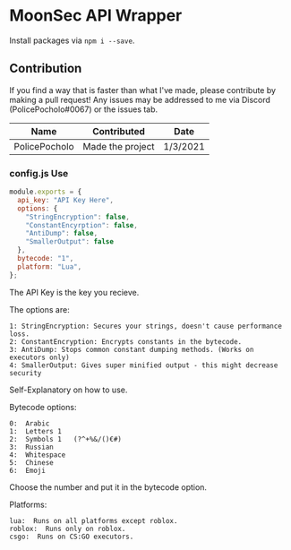 # MoonSec API Wrapper

Install packages via `npm i --save`.

## Contribution

If you find a way that is faster than what I've made, please contribute by making a pull request! Any issues may be addressed to me via Discord (PolicePocholo#0067) or the issues tab.

Name|Contributed|Date
---|---|---
PolicePocholo|Made the project|1/3/2021


### config.js Use

```js
module.exports = {
  api_key: "API Key Here",
  options: {
    "StringEncryption": false,
    "ConstantEncyrption": false,
    "AntiDump": false,
    "SmallerOutput": false
  },
  bytecode: "1",
  platform: "Lua",
};
```

The API Key is the key you recieve.

The options are:

```
1: StringEncryption: Secures your strings, doesn't cause performance loss.
2: ConstantEncryption: Encrypts constants in the bytecode.
3: AntiDump: Stops common constant dumping methods. (Works on executors only)
4: SmallerOutput: Gives super minified output - this might decrease security
```

Self-Explanatory on how to use.

Bytecode options:

```
0:  Arabic
1:  Letters 1
2:  Symbols 1   (?^+%&/()€#)
3:  Russian
4:  Whitespace
5:  Chinese
6:  Emoji
```

Choose the number and put it in the bytecode option.

Platforms:

```
lua:  Runs on all platforms except roblox.
roblox:  Runs only on roblox.
csgo:  Runs on CS:GO executors.
```
